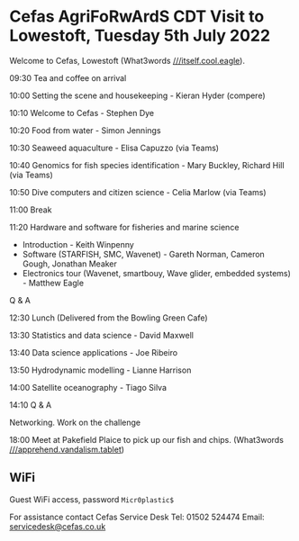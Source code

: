 # Cefas AgriFoRwArdS CDT Visit to Lowestoft, Tuesday 5th July 2022

Welcome to Cefas, Lowestoft (What3words [///itself.cool.eagle](https://w3w.co/apprehend.vandalism.tablet)).

09:30 Tea and coffee on arrival

10:00 Setting the scene and housekeeping - Kieran Hyder (compere)

10:10 Welcome to Cefas - Stephen Dye

10:20 Food from water - Simon Jennings

10:30 Seaweed aquaculture - Elisa Capuzzo (via Teams)

10:40 Genomics for fish species identification - Mary Buckley, Richard Hill (via Teams)

10:50 Dive computers and citizen science - Celia Marlow (via Teams)

11:00 Break

11:20 Hardware and software for fisheries and marine science

- Introduction - Keith Winpenny
- Software  (STARFISH, SMC, Wavenet) - Gareth Norman, Cameron Gough, Jonathan Meaker
- Electronics tour (Wavenet, smartbouy, Wave glider, embedded systems) - Matthew Eagle

Q & A

12:30 Lunch (Delivered from the Bowling Green Cafe)

13:30 Statistics and data science - David Maxwell

13:40 Data science applications - Joe Ribeiro

13:50 Hydrodynamic modelling - Lianne Harrison

14:00 Satellite oceanography - Tiago Silva

14:10 Q & A

Networking. Work on the challenge

18:00 Meet at Pakefield Plaice to pick up our fish and chips. (What3words [///apprehend.vandalism.tablet](https://w3w.co/apprehend.vandalism.tablet))

## WiFi

Guest WiFi access, password `Micr0plastic$`

For assistance contact Cefas Service Desk Tel: 01502 524474 Email: servicedesk@cefas.co.uk
